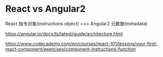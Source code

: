 # React vs Angular2  



React 指令对象(instructions object) === Angular2 元数据(metadata)  

https://angular.io/docs/ts/latest/guide/architecture.html

https://www.codecademy.com/en/courses/react-101/lessons/your-first-react-component/exercises/component-instructions-function

















